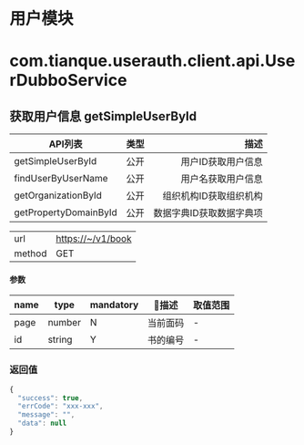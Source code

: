 # 用户模块
# com.tianque.userauth.client.api.UserDubboService

## 获取用户信息 getSimpleUserById

| API列表            | 类型     | 描述  |
| ------------- |:-------------:| -----:|
| getSimpleUserById      | 公开 | 用户ID获取用户信息 |
| findUserByUserName      | 公开      |   用户名获取用户信息 |
| getOrganizationById | 公开      |    组织机构ID获取组织机构 |
| getPropertyDomainById | 公开      |    数据字典ID获取数据字典项 |

| | |
| - | - |
| url | [https://~/v1/book](https://~/v1/books) | 
| method | GET | 

#### 参数

| name | type | mandatory | 描述 | 取值范围 |
| - | - | - | - | - |
| page | number | N | 当前面码 | - |
| id | string | Y | 书的编号 | - |

### 返回值

```javascript
{
  "success": true,
  "errCode": "xxx-xxx",
  "message": "",
  "data": null
}
```